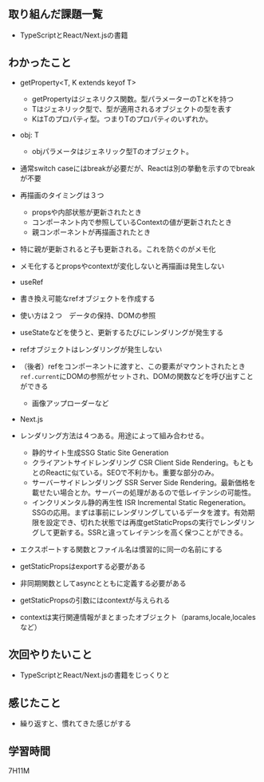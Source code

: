 ## 取り組んだ課題一覧

- TypeScriptとReact/Next.jsの書籍

## わかったこと
- getProperty<T, K extends keyof T>
	- getPropertyはジェネリクス関数。型パラメーターのTとKを持つ
	- Tはジェネリック型で、型が適用されるオブジェクトの型を表す
	- KはTのプロパティ型。つまりTのプロパティのいずれか。
- obj: T
	- objパラメータはジェネリック型Tのオブジェクト。
- 通常switch caseにはbreakが必要だが、Reactは別の挙動を示すのでbreakが不要
- 再描画のタイミングは３つ
	- propsや内部状態が更新されたとき
	- コンポーネント内で参照しているContextの値が更新されたとき
	- 親コンポーネントが再描画されたとき
- 特に親が更新されると子も更新される。これを防ぐのがメモ化
- メモ化するとpropsやcontextが変化しないと再描画は発生しない 

 - useRef
- 書き換え可能なrefオブジェクトを作成する
- 使い方は２つ　データの保持、DOMの参照
- useStateなどを使うと、更新するたびにレンダリングが発生する
- refオブジェクトはレンダリングが発生しない
- （後者）refをコンポーネントに渡すと、この要素がマウントされたとき`ref.current`にDOMの参照がセットされ、DOMの関数などを呼び出すことができる
	- 画像アップローダーなど
- Next.js
- レンダリング方法は４つある。用途によって組み合わせる。
	- 静的サイト生成SSG Static Site Generation
	- クライアントサイドレンダリング CSR Client Side Rendering。もともとのReactに似ている。SEOで不利かも。重要な部分のみ。
	- サーバーサイドレンダリング SSR Server Side Rendering。最新価格を載せたい場合とか。サーバーの処理があるので低レイテンシの可能性。
	- インクリメンタル静的再生性 ISR Incremental Static Regeneration。SSGの応用。まずは事前にレンダリングしているデータを渡す。有効期限を設定でき、切れた状態では再度getStaticPropsの実行でレンダリングして更新する。SSRと違ってレイテンシを高く保つことができる。
- エクスポートする関数とファイル名は慣習的に同一の名前にする
- getStaticPropsはexportする必要がある
- 非同期関数としてasyncとともに定義する必要がある
- getStaticPropsの引数にはcontextが与えられる
- contextは実行関連情報がまとまったオブジェクト（params,locale,localesなど）

## 次回やりたいこと

- TypeScriptとReact/Next.jsの書籍をじっくりと

## 感じたこと

- 繰り返すと、慣れてきた感じがする

## 学習時間
7H11M

